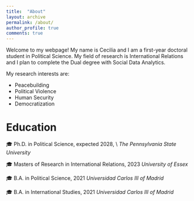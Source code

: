 ```yaml
---
title:  "About"
layout: archive
permalink: /about/
author_profile: true
comments: true
---
```


Welcome to my webpage! My name is Cecilia and I am a first-year doctoral student in Political Science. My field of research is International Relations and I plan to complete the Dual degree with Social Data Analytics. 

My research interests are:
- Peacebuilding
- Political Violence
- Human Security
- Democratization


# Education

 🎓 Ph.D. in Political Science, expected 2028, \\ 
 *The Pennsylvania State University* 
 
 🎓 Masters of Research in International Relations, 2023
*University of Essex*
 
 🎓 B.A. in Political Science, 2021
 *Universidad Carlos III of Madrid* 
 
🎓 B.A. in International Studies, 2021
*Universidad Carlos III of Madrid*
